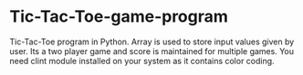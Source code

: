 # Tic-Tac-Toe-game-program
Tic-Tac-Toe program in Python. Array is used to store input values given by user. Its a two player game and score is maintained for multiple games. You need clint module installed on your system as it contains color coding.
